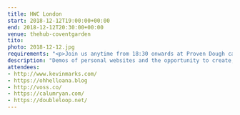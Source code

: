 ```yaml
---
title: HWC London
start: 2018-12-12T19:00:00+00:00
end: 2018-12-12T20:30:00+00:00
venue: thehub-coventgarden
tito:
photo: 2018-12-12.jpg
requirements: "<p>Join us anytime from 18:30 onwards at Proven Dough cafe below Hub by Premier Inn hotel in Covent Garden. The main event starts at 19:00. No need to check-in at the venue, just look out for <a href='https://calumryan.com'>Calum</a> or <a href='https://doubleloop.net'>Neil</a>, the organisers, usually sitting towards the back of the cafe with HWC printouts on the table.</p><p>There are a few different ways you can register for Homebrew Website Club London:</p>"
description: "Demos of personal websites and the opportunity to create, update or experiment on your personal website"
attendees:
- http://www.kevinmarks.com/
- https://ohhelloana.blog
- http://voss.co/
- https://calumryan.com/
- https://doubleloop.net/
---
```

